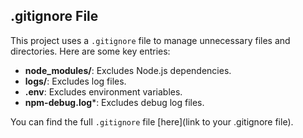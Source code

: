 ## .gitignore File

This project uses a `.gitignore` file to manage unnecessary files and directories. Here are some key entries:

- **node_modules/**: Excludes Node.js dependencies.
- **logs/**: Excludes log files.
- **.env**: Excludes environment variables.
- **npm-debug.log***: Excludes debug log files.

You can find the full `.gitignore` file [here](link to your .gitignore file).
